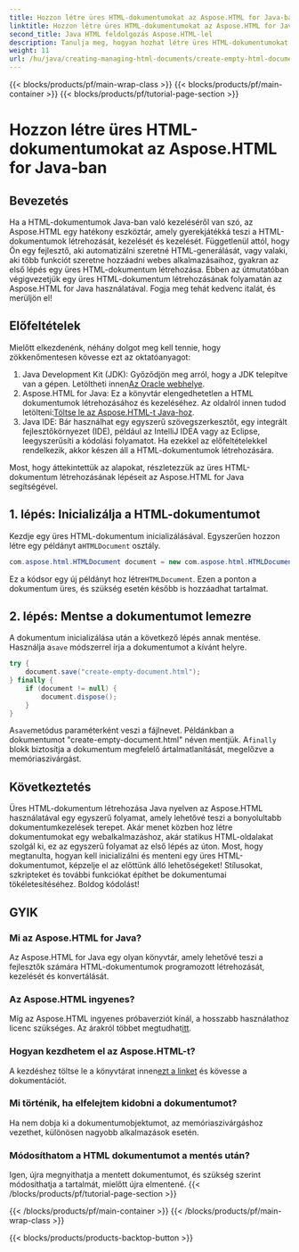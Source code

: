 ```yaml
---
title: Hozzon létre üres HTML-dokumentumokat az Aspose.HTML for Java-ban
linktitle: Hozzon létre üres HTML-dokumentumokat az Aspose.HTML for Java-ban
second_title: Java HTML feldolgozás Aspose.HTML-lel
description: Tanulja meg, hogyan hozhat létre üres HTML-dokumentumokat Java nyelven az Aspose.HTML használatával a részletes, lépésről lépésre bemutatott oktatóanyagunkkal, amely minden szintű fejlesztő számára tökéletes.
weight: 11
url: /hu/java/creating-managing-html-documents/create-empty-html-documents/
---
```


{{< blocks/products/pf/main-wrap-class >}}
{{< blocks/products/pf/main-container >}}
{{< blocks/products/pf/tutorial-page-section >}}

# Hozzon létre üres HTML-dokumentumokat az Aspose.HTML for Java-ban

## Bevezetés
Ha a HTML-dokumentumok Java-ban való kezeléséről van szó, az Aspose.HTML egy hatékony eszköztár, amely gyerekjátékká teszi a HTML-dokumentumok létrehozását, kezelését és kezelését. Függetlenül attól, hogy Ön egy fejlesztő, aki automatizálni szeretné HTML-generálását, vagy valaki, aki több funkciót szeretne hozzáadni webes alkalmazásaihoz, gyakran az első lépés egy üres HTML-dokumentum létrehozása. Ebben az útmutatóban végigvezetjük egy üres HTML-dokumentum létrehozásának folyamatán az Aspose.HTML for Java használatával. Fogja meg tehát kedvenc italát, és merüljön el!
## Előfeltételek
Mielőtt elkezdenénk, néhány dolgot meg kell tennie, hogy zökkenőmentesen kövesse ezt az oktatóanyagot:
1.  Java Development Kit (JDK): Győződjön meg arról, hogy a JDK telepítve van a gépen. Letöltheti innen[Az Oracle webhelye](https://www.oracle.com/java/technologies/javase-jdk11-downloads.html).
2. Aspose.HTML for Java: Ez a könyvtár elengedhetetlen a HTML dokumentumok létrehozásához és kezeléséhez. Az oldalról innen tudod letölteni:[Töltse le az Aspose.HTML-t Java-hoz](https://releases.aspose.com/html/java/).
3. Java IDE: Bár használhat egy egyszerű szövegszerkesztőt, egy integrált fejlesztőkörnyezet (IDE), például az IntelliJ IDEA vagy az Eclipse, leegyszerűsíti a kódolási folyamatot.
Ha ezekkel az előfeltételekkel rendelkezik, akkor készen áll a HTML-dokumentumok létrehozására.

Most, hogy áttekintettük az alapokat, részletezzük az üres HTML-dokumentum létrehozásának lépéseit az Aspose.HTML for Java segítségével.
## 1. lépés: Inicializálja a HTML-dokumentumot
Kezdje egy üres HTML-dokumentum inicializálásával.
 Egyszerűen hozzon létre egy példányt a`HTMLDocument` osztály.
```java
com.aspose.html.HTMLDocument document = new com.aspose.html.HTMLDocument();
```
 Ez a kódsor egy új példányt hoz létre`HTMLDocument`. Ezen a ponton a dokumentum üres, és szükség esetén később is hozzáadhat tartalmat.
## 2. lépés: Mentse a dokumentumot lemezre
A dokumentum inicializálása után a következő lépés annak mentése.
 Használja a`save` módszerrel írja a dokumentumot a kívánt helyre.
```java
try {
    document.save("create-empty-document.html");
} finally {
    if (document != null) {
        document.dispose();
    }
}
```
 A`save`metódus paraméterként veszi a fájlnevet. Példánkban a dokumentumot "create-empty-document.html" néven mentjük. A`finally` blokk biztosítja a dokumentum megfelelő ártalmatlanítását, megelőzve a memóriaszivárgást.
## Következtetés
Üres HTML-dokumentum létrehozása Java nyelven az Aspose.HTML használatával egy egyszerű folyamat, amely lehetővé teszi a bonyolultabb dokumentumkezelések terepet. Akár menet közben hoz létre dokumentumokat egy webalkalmazáshoz, akár statikus HTML-oldalakat szolgál ki, ez az egyszerű folyamat az első lépés az úton. 
Most, hogy megtanulta, hogyan kell inicializálni és menteni egy üres HTML-dokumentumot, képzelje el az előttünk álló lehetőségeket! Stílusokat, szkripteket és további funkciókat építhet be dokumentumai tökéletesítéséhez. Boldog kódolást!
## GYIK
### Mi az Aspose.HTML for Java?
Az Aspose.HTML for Java egy olyan könyvtár, amely lehetővé teszi a fejlesztők számára HTML-dokumentumok programozott létrehozását, kezelését és konvertálását.
### Az Aspose.HTML ingyenes?
Míg az Aspose.HTML ingyenes próbaverziót kínál, a hosszabb használathoz licenc szükséges. Az árakról többet megtudhat[itt](https://purchase.aspose.com/buy).
### Hogyan kezdhetem el az Aspose.HTML-t?
 A kezdéshez töltse le a könyvtárat innen[ezt a linket](https://releases.aspose.com/html/java/) és kövesse a dokumentációt.
### Mi történik, ha elfelejtem kidobni a dokumentumot?
Ha nem dobja ki a dokumentumobjektumot, az memóriaszivárgáshoz vezethet, különösen nagyobb alkalmazások esetén.
### Módosíthatom a HTML dokumentumot a mentés után?
Igen, újra megnyithatja a mentett dokumentumot, és szükség szerint módosíthatja a tartalmát, mielőtt újra elmentené.
{{< /blocks/products/pf/tutorial-page-section >}}

{{< /blocks/products/pf/main-container >}}
{{< /blocks/products/pf/main-wrap-class >}}

{{< blocks/products/products-backtop-button >}}
